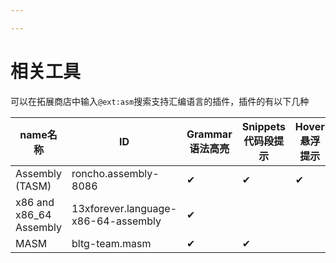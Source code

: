 ```yaml
---

---
```


# 相关工具

可以在拓展商店中输入`@ext:asm`搜索支持汇编语言的插件，插件的有以下几种

|name名称|ID|Grammar语法高亮|Snippets代码段提示|Hover悬浮提示|
|-------|----|---------|--------|---------|
|Assembly (TASM)|roncho.assembly-8086|✔︎|✔︎|✔︎|
|x86 and x86_64 Assembly|13xforever.language-x86-64-assembly|✔︎|||
|MASM|bltg-team.masm|✔︎|✔︎||
